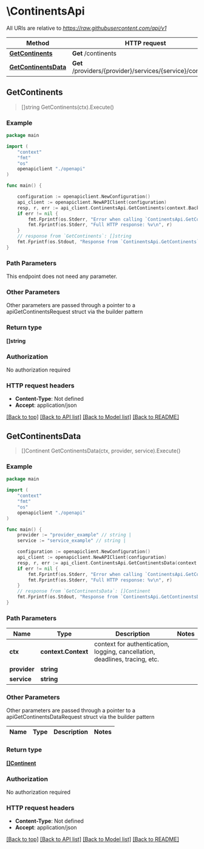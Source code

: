 # \ContinentsApi

All URIs are relative to *https://raw.githubusercontent.com/api/v1*

Method | HTTP request | Description
------------- | ------------- | -------------
[**GetContinents**](ContinentsApi.md#GetContinents) | **Get** /continents | 
[**GetContinentsData**](ContinentsApi.md#GetContinentsData) | **Get** /providers/{provider}/services/{service}/continents | 



## GetContinents

> []string GetContinents(ctx).Execute()





### Example

```go
package main

import (
    "context"
    "fmt"
    "os"
    openapiclient "./openapi"
)

func main() {

    configuration := openapiclient.NewConfiguration()
    api_client := openapiclient.NewAPIClient(configuration)
    resp, r, err := api_client.ContinentsApi.GetContinents(context.Background()).Execute()
    if err != nil {
        fmt.Fprintf(os.Stderr, "Error when calling `ContinentsApi.GetContinents``: %v\n", err)
        fmt.Fprintf(os.Stderr, "Full HTTP response: %v\n", r)
    }
    // response from `GetContinents`: []string
    fmt.Fprintf(os.Stdout, "Response from `ContinentsApi.GetContinents`: %v\n", resp)
}
```

### Path Parameters

This endpoint does not need any parameter.

### Other Parameters

Other parameters are passed through a pointer to a apiGetContinentsRequest struct via the builder pattern


### Return type

**[]string**

### Authorization

No authorization required

### HTTP request headers

- **Content-Type**: Not defined
- **Accept**: application/json

[[Back to top]](#) [[Back to API list]](../README.md#documentation-for-api-endpoints)
[[Back to Model list]](../README.md#documentation-for-models)
[[Back to README]](../README.md)


## GetContinentsData

> []Continent GetContinentsData(ctx, provider, service).Execute()





### Example

```go
package main

import (
    "context"
    "fmt"
    "os"
    openapiclient "./openapi"
)

func main() {
    provider := "provider_example" // string | 
    service := "service_example" // string | 

    configuration := openapiclient.NewConfiguration()
    api_client := openapiclient.NewAPIClient(configuration)
    resp, r, err := api_client.ContinentsApi.GetContinentsData(context.Background(), provider, service).Execute()
    if err != nil {
        fmt.Fprintf(os.Stderr, "Error when calling `ContinentsApi.GetContinentsData``: %v\n", err)
        fmt.Fprintf(os.Stderr, "Full HTTP response: %v\n", r)
    }
    // response from `GetContinentsData`: []Continent
    fmt.Fprintf(os.Stdout, "Response from `ContinentsApi.GetContinentsData`: %v\n", resp)
}
```

### Path Parameters


Name | Type | Description  | Notes
------------- | ------------- | ------------- | -------------
**ctx** | **context.Context** | context for authentication, logging, cancellation, deadlines, tracing, etc.
**provider** | **string** |  | 
**service** | **string** |  | 

### Other Parameters

Other parameters are passed through a pointer to a apiGetContinentsDataRequest struct via the builder pattern


Name | Type | Description  | Notes
------------- | ------------- | ------------- | -------------



### Return type

[**[]Continent**](Continent.md)

### Authorization

No authorization required

### HTTP request headers

- **Content-Type**: Not defined
- **Accept**: application/json

[[Back to top]](#) [[Back to API list]](../README.md#documentation-for-api-endpoints)
[[Back to Model list]](../README.md#documentation-for-models)
[[Back to README]](../README.md)


